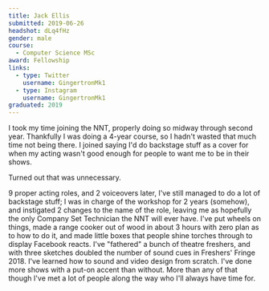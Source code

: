 ```yaml
---
title: Jack Ellis
submitted: 2019-06-26
headshot: dLq4fHz
gender: male
course:
  - Computer Science MSc
award: Fellowship
links:
  - type: Twitter
    username: GingertronMk1
  - type: Instagram
    username: GingertronMk1
graduated: 2019
---
```


I took my time joining the NNT, properly doing so midway through second year.
Thankfully I was doing a 4-year course, so I hadn't wasted that much time not being there.
I joined saying I'd do backstage stuff as a cover for when my acting wasn't good enough for people to want me to be in their shows.

Turned out that was unnecessary.

9 proper acting roles, and 2 voiceovers later, I've still managed to do a lot of backstage stuff; I was in charge of the workshop for 2 years (somehow), and instigated 2 changes to the name of the role, leaving me as hopefully the only Company Set Technician the NNT will ever have.
I've put wheels on things, made a range cooker out of wood in about 3 hours with zero plan as to how to do it, and made little boxes that people shine torches through to display Facebook reacts.
I've "fathered" a bunch of theatre freshers, and with three sketches doubled the number of sound cues in Freshers' Fringe 2018.
I've learned how to sound and video design from scratch.
I've done more shows with a put-on accent than without.
More than any of that though I've met a lot of people along the way who I'll always have time for.
